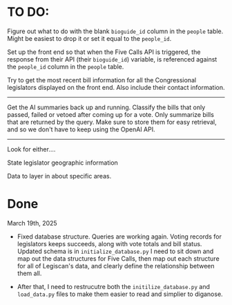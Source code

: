 # TO DO:
Figure out what to do with the blank `bioguide_id` column in the `people` table. Might be easiest to drop it or set it equal to the `people_id`.

Set up the front end so that when the Five Calls API is triggered, the response from their API (their `bioguide_id`) variable, is referenced against the `people_id` column in the `people` table.

Try to get the most recent bill information for all the Congressional legislators displayed on the front end. Also include their contact information.

--------

Get the AI summaries back up and running. Classify the bills that only passed, failed or vetoed after coming up for a vote. Only summarize bills that are returned by the query. Make sure to store them for easy retrieval, and so we don't have to keep using the OpenAI API.

--------

Look for either....

State legislator geographic information

Data to layer in about specific areas.


# Done
March 19th, 2025
- Fixed database structure. Queries are working again. Voting records for legislators keeps succeeds, along with vote totals and bill status. Updated schema is in `initialize_database.py` I need to sit down and map out the data structures for Five Calls, then map out each structure for all of Legiscan's data, and clearly define the relationship between them all.

- After that, I need to restrucutre both the `initilize_database.py` and `load_data.py` files to make them easier to read and simplier to diganose.